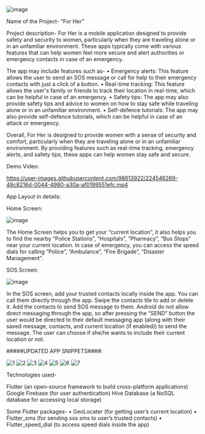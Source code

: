 ![image](https://user-images.githubusercontent.com/98613922/224545851-1309028d-21a7-4de5-ac2f-45fe0ac5c73e.png)

Name of the Project- “For Her”

Project description-
For Her is a mobile application designed to provide safety and security to women, particularly when they are traveling alone or in an unfamiliar environment. These apps typically come with various features that can help women feel more secure and alert authorities or emergency contacts in case of an emergency.

The app may include features such as-
•	Emergency alerts: This feature allows the user to send an SOS message or call for help to their emergency contacts with just a click of a button.
•	Real-time tracking: This feature allows the user's family or friends to track their location in real-time, which can be helpful in case of an emergency.
•	Safety tips: The app may also provide safety tips and advice to women on how to stay safe while traveling alone or in an unfamiliar environment.
•	Self-defence tutorials: The app may also provide self-defence tutorials, which can be helpful in case of an attack or emergency.

Overall, For Her is designed to provide women with a sense of security and comfort, particularly when they are traveling alone or in an unfamiliar environment. By providing features such as real-time tracking, emergency alerts, and safety tips, these apps can help women stay safe and secure.

Demo Video:



https://user-images.githubusercontent.com/98613922/224546269-48c8216d-0044-4980-a30a-af0199551efc.mp4


App Layout in details:


Home Screen:

![image](https://user-images.githubusercontent.com/98613922/224545889-a2702609-169c-41b3-bd6a-7381f5624922.png)


The Home Screen helps you to get your “current location”, it also helps you to find the nearby “Police Stations”, “Hospitals”, “Pharmacy”, “Bus Stops” near your current location.
In case of emergency, you can access the speed dials for calling “Police”, “Ambulance”, “Fire Brigade”, “Disaster Management”.


SOS Screen:
                                                                
![image](https://user-images.githubusercontent.com/98613922/224545910-6787d64b-e18b-4632-ab1c-9bb8f9afefa3.png)




In the SOS screen, add your trusted contacts locally inside the app. You can call them directly through the app.
Swipe the contacts tile to add or delete it. Add the contacts to send SOS message to them.
Android do not allow direct messaging through the app, so after pressing the “SEND” button the user would be directed to their default messaging app (along with their saved message, contacts, and current location (if enabled)) to send the message.
The user can choose if she/he wants to include their current location or not. 



#####UPDATED APP SNIPPETS####:

![1](https://github.com/tamojitalwaysghosh/For-Her-women-safety-app-/assets/98613922/38576fe8-f216-4050-bd69-9ffab43e3883)
![2](https://github.com/tamojitalwaysghosh/For-Her-women-safety-app-/assets/98613922/a1ed768f-4782-4597-9082-f14f84598cf6)
![3](https://github.com/tamojitalwaysghosh/For-Her-women-safety-app-/assets/98613922/59e143b0-2b14-4353-a483-9ef93b8bf726)
![4](https://github.com/tamojitalwaysghosh/For-Her-women-safety-app-/assets/98613922/fe5d728d-f554-4036-a1af-4b50f0591717)
![5](https://github.com/tamojitalwaysghosh/For-Her-women-safety-app-/assets/98613922/89381c12-94e7-4450-b521-85a119343088)
![6](https://github.com/tamojitalwaysghosh/For-Her-women-safety-app-/assets/98613922/f8bf0af3-fcd9-4c25-ab1f-b2465fb87d27)
![7](https://github.com/tamojitalwaysghosh/For-Her-women-safety-app-/assets/98613922/33c1c6aa-53c6-4d80-b45e-ced1699ee41a)



Technologies used-

Flutter (an open-source framework to build cross-platform applications)
Google Firebase (for user authentication)
Hive Database (a NoSQL database for accessing local storage)

Some Flutter packages-
•	GeoLocater (for getting user’s current location)
•	Flutter_sms (for sending sos sms to user’s trusted contacts)
•	Flutter_speed_dial (to access speed dials inside the app)
